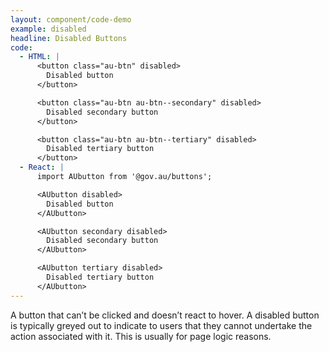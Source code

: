 ```yaml
---
layout: component/code-demo
example: disabled
headline: Disabled Buttons
code:
  - HTML: |
      <button class="au-btn" disabled>
        Disabled button
      </button>

      <button class="au-btn au-btn--secondary" disabled>
        Disabled secondary button
      </button>

      <button class="au-btn au-btn--tertiary" disabled>
        Disabled tertiary button
      </button>
  - React: |
      import AUbutton from '@gov.au/buttons';

      <AUbutton disabled>
        Disabled button
      </AUbutton>

      <AUbutton secondary disabled>
        Disabled secondary button
      </AUbutton>

      <AUbutton tertiary disabled>
        Disabled tertiary button
      </AUbutton>
---
```


A button that can’t be clicked and doesn’t react to hover. A disabled button is typically greyed out to indicate to users that they cannot undertake the action
associated with it. This is usually for page logic reasons.
